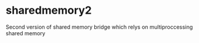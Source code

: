 # sharedmemory2
Second version of shared memory bridge which relys on multiproccessing shared memory
